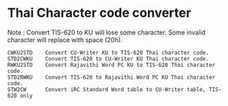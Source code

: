 Thai Character code converter
=============================

Note : Convert TIS-620 to KU will lose some character.
       Some invalid character will replace with space (20h).

    CWKU2STD    Convert CU-Writer KU to TIS-620 Thai character code.
    STD2CWKU    Convert TIS-620 to CU-Writer KU Thai character code.
    RWKU2STD    Convert Rajavithi Word PC KU to TIS-620 Thai character code.
    STD2RWKU    Convert TIS-620 to Rajavithi Word PC KU Thai character code.
    STW2CW      Convert iRC Standard Word table to CU-Writer table, TIS-620 only
